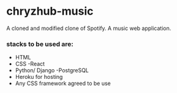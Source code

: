 # chryzhub-music
A cloned and modified clone of Spotify. A music web application.

### stacks to be used are:

- HTML
- CSS
-React
- Python/ Django
-PostgreSQL
- Heroku for hosting
- Any CSS framework agreed to be use
